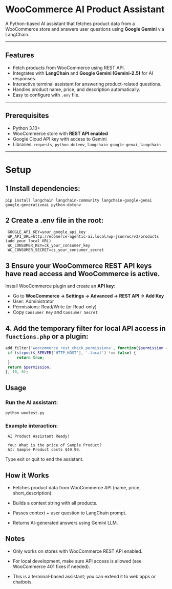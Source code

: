 # WooCommerce AI Product Assistant

A Python-based AI assistant that fetches product data from a WooCommerce store and answers user questions using **Google Gemini** via LangChain.

---

## Features

- Fetch products from WooCommerce using REST API.
- Integrates with **LangChain** and **Google Gemini (Gemini-2.5)** for AI responses.
- Interactive terminal assistant for answering product-related questions.
- Handles product name, price, and description automatically.
- Easy to configure with `.env` file.

---

## Prerequisites

- Python 3.10+
- WooCommerce store with **REST API enabled**
- Google Cloud API key with access to Gemini
- Libraries: `requests`, `python-dotenv`, `langchain-google-genai`, `langchain`

---

# Setup
## 1 Install dependencies:
```
pip install langchain langchain-community langchain-google-genai google-generativeai python-dotenv
```



## 2 Create a .env file in the root:

``` env
 GOOGLE_API_KEY=your_google_api_key
 WP_API_URL=http://ecomerce-agentic-ai.local/wp-json/wc/v3/products (add your local URL)
 WC_CONSUMER_KEY=ck_your_consumer_key
 WC_CONSUMER_SECRET=cs_your_consumer_secret
 ```

## 3 Ensure your WooCommerce REST API keys have read access and WooCommerce is active.

 Install WooCommerce plugin and create an **API key**:
- Go to **WooCommerce → Settings → Advanced → REST API → Add Key**
- User: Administrator
- Permissions: Read/Write (or Read-only)
- Copy `Consumer Key` and `Consumer Secret`

## 4. Add the **temporary filter** for local API access in `functions.php` or a plugin:

```php
add_filter('woocommerce_rest_check_permissions', function($permission = false, $context = '', $object_id = 0, $post_type = '', $user_id = null, $cap = '') {
 if (strpos($_SERVER['HTTP_HOST'], '.local') !== false) {
     return true;
 }
 return $permission;
}, 10, 6);
```

## Usage

### Run the AI assistant:

`` python wootest.py ``


### Example interaction:
```
 AI Product Assistant Ready!

 You: What is the price of Sample Product?
 AI: Sample Product costs $49.99.
```

Type exit or quit to end the assistant.

## How it Works

- Fetches product data from WooCommerce API (name, price, short_description).

- Builds a context string with all products.

- Passes context + user question to LangChain prompt.

- Returns AI-generated answers using Gemini LLM.

## Notes

- Only works on stores with WooCommerce REST API enabled.

- For local development, make sure API access is allowed (see WooCommerce 401 fixes if needed).

- This is a terminal-based assistant; you can extend it to web apps or chatbots.
